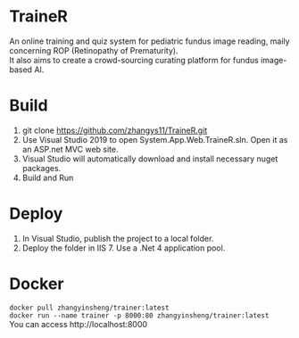 # TraineR

An online training and quiz system for pediatric fundus image reading, maily concerning ROP (Retinopathy of Prematurity).  
It also aims to create a crowd-sourcing curating platform for fundus image-based AI.

# Build

1. git clone https://github.com/zhangys11/TraineR.git
2. Use Visual Studio 2019 to open System.App.Web.TraineR.sln. Open it as an ASP.net MVC web site.
3. Visual Studio will automatically download and install necessary nuget packages.
4. Build and Run

# Deploy

1. In Visual Studio, publish the project to a local folder.
2. Deploy the folder in IIS 7. Use a .Net 4 application pool.

# Docker

`docker pull zhangyinsheng/trainer:latest`  
`docker run --name trainer -p 8000:80 zhangyinsheng/trainer:latest`  
You can access http://localhost:8000

